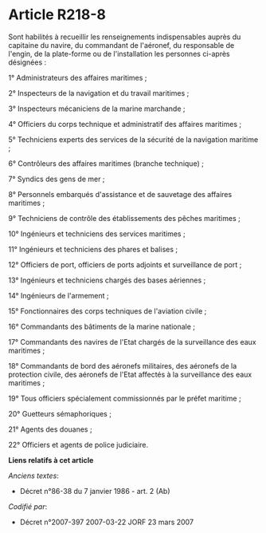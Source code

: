 # Article R218-8

Sont habilités à recueillir les renseignements indispensables auprès du capitaine du navire, du commandant de l'aéronef, du
responsable de l'engin, de la plate-forme ou de l'installation les personnes ci-après désignées :

1° Administrateurs des affaires maritimes ;

2° Inspecteurs de la navigation et du travail maritimes ;

3° Inspecteurs mécaniciens de la marine marchande ;

4° Officiers du corps technique et administratif des affaires maritimes ;

5° Techniciens experts des services de la sécurité de la navigation maritime ;

6° Contrôleurs des affaires maritimes (branche technique) ;

7° Syndics des gens de mer ;

8° Personnels embarqués d'assistance et de sauvetage des affaires maritimes ;

9° Techniciens de contrôle des établissements des pêches maritimes ;

10° Ingénieurs et techniciens des services maritimes ;

11° Ingénieurs et techniciens des phares et balises ;

12° Officiers de port, officiers de ports adjoints et surveillance de port ;

13° Ingénieurs et techniciens chargés des bases aériennes ;

14° Ingénieurs de l'armement ;

15° Fonctionnaires des corps techniques de l'aviation civile ;

16° Commandants des bâtiments de la marine nationale ;

17° Commandants des navires de l'Etat chargés de la surveillance des eaux maritimes ;

18° Commandants de bord des aéronefs militaires, des aéronefs de la protection civile, des aéronefs de l'Etat affectés à la
surveillance des eaux maritimes ;

19° Tous officiers spécialement commissionnés par le préfet maritime ;

20° Guetteurs sémaphoriques ;

21° Agents des douanes ;

22° Officiers et agents de police judiciaire.

**Liens relatifs à cet article**

_Anciens textes_:

  - Décret n°86-38 du 7 janvier 1986 - art. 2 (Ab)

_Codifié par_:

  - Décret n°2007-397 2007-03-22 JORF 23 mars 2007
